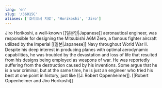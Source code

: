 ```yaml
---
lang: 'en'
slug: '/36015C'
aliases: ['호리코시 지로', 'Horikoshi', 'Jiro']
---
```


Jiro Horikoshi, a well-known [[일본인|Japanese]] aeronautical engineer, was responsible for designing the Mitsubishi A6M Zero, a famous fighter aircraft utilized by the Imperial [[일본|Japanese]] Navy throughout World War II. Despite his deep interest in producing planes with optimal aerodynamic capabilities, he was troubled by the devastation and loss of life that resulted from his designs being employed as weapons of war. He was reportedly suffering from the destruction caused by his inventions. Some argue that he is a war criminal, but at the same time, he is just an engineer who tried his best at one point in history, just like [[J. Robert Oppenheimer]]. [[Robert Oppenheimer and Jiro Horikoshi]]
